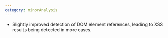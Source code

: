 ```yaml
---
category: minorAnalysis
---
```

* Slightly improved detection of DOM element references, leading to XSS results being detected in more cases.
